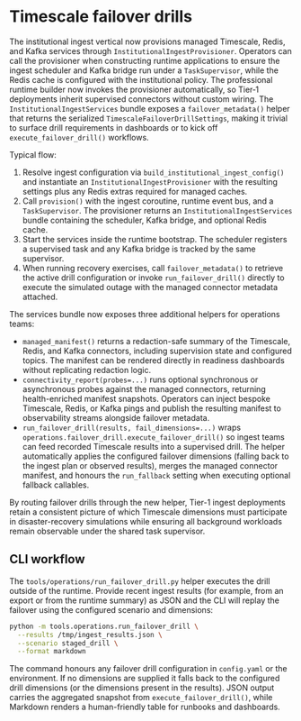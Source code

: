 # Timescale failover drills

The institutional ingest vertical now provisions managed Timescale, Redis, and
Kafka services through `InstitutionalIngestProvisioner`.  Operators can call the
provisioner when constructing runtime applications to ensure the ingest
scheduler and Kafka bridge run under a `TaskSupervisor`, while the Redis cache is
configured with the institutional policy.  The professional runtime builder now
invokes the provisioner automatically, so Tier‑1 deployments inherit supervised
connectors without custom wiring.  The `InstitutionalIngestServices`
bundle exposes a `failover_metadata()` helper that returns the serialized
`TimescaleFailoverDrillSettings`, making it trivial to surface drill
requirements in dashboards or to kick off `execute_failover_drill()` workflows.

Typical flow:

1. Resolve ingest configuration via `build_institutional_ingest_config()` and
   instantiate an `InstitutionalIngestProvisioner` with the resulting settings
   plus any Redis extras required for managed caches.
2. Call `provision()` with the ingest coroutine, runtime event bus, and a
   `TaskSupervisor`.  The provisioner returns an
   `InstitutionalIngestServices` bundle containing the scheduler, Kafka bridge,
   and optional Redis cache.
3. Start the services inside the runtime bootstrap.  The scheduler registers a
   supervised task and any Kafka bridge is tracked by the same supervisor.
4. When running recovery exercises, call `failover_metadata()` to retrieve the
   active drill configuration or invoke `run_failover_drill()` directly to
   execute the simulated outage with the managed connector metadata attached.

The services bundle now exposes three additional helpers for operations teams:

- `managed_manifest()` returns a redaction-safe summary of the Timescale, Redis,
  and Kafka connectors, including supervision state and configured topics.  The
  manifest can be rendered directly in readiness dashboards without replicating
  redaction logic.
- `connectivity_report(probes=...)` runs optional synchronous or asynchronous
  probes against the managed connectors, returning health-enriched manifest
  snapshots.  Operators can inject bespoke Timescale, Redis, or Kafka pings and
  publish the resulting manifest to observability streams alongside failover
  metadata.
- `run_failover_drill(results, fail_dimensions=...)` wraps
  `operations.failover_drill.execute_failover_drill()` so ingest teams can feed
  recorded Timescale results into a supervised drill.  The helper automatically
  applies the configured failover dimensions (falling back to the ingest plan or
  observed results), merges the managed connector manifest, and honours the
  `run_fallback` setting when executing optional fallback callables.

By routing failover drills through the new helper, Tier-1 ingest deployments
retain a consistent picture of which Timescale dimensions must participate in
disaster-recovery simulations while ensuring all background workloads remain
observable under the shared task supervisor.

## CLI workflow

The `tools/operations/run_failover_drill.py` helper executes the drill outside
of the runtime.  Provide recent ingest results (for example, from an export or
from the runtime summary) as JSON and the CLI will replay the failover using the
configured scenario and dimensions:

```bash
python -m tools.operations.run_failover_drill \
  --results /tmp/ingest_results.json \
  --scenario staged_drill \
  --format markdown
```

The command honours any failover drill configuration in `config.yaml` or the
environment.  If no dimensions are supplied it falls back to the configured
drill dimensions (or the dimensions present in the results).  JSON output
carries the aggregated snapshot from `execute_failover_drill()`, while Markdown
renders a human-friendly table for runbooks and dashboards.
